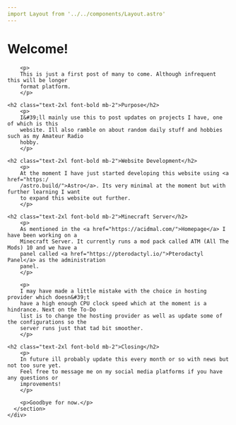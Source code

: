 ```yaml
---
import Layout from '../../components/Layout.astro'
---
```


<Layout title="Blog | AcidMal">
  <div class="max-w-4xl mx-auto">
     <h1 class="text-4xl font-bold mb-8">﻿Welcome!</h1>
	<div class="grid gap-8">
	   <section class="bg-white dark:bg-gray-800 p-6 rounded-lg shadow-lg">

		<p>
		This is just a first post of many to come. Although infrequent this will be longer
		format platform.
		</p>

	<h2 class="text-2xl font-bold mb-2">Purpose</h2>
		<p>
		I&#39;ll mainly use this to post updates on projects I have, one of which is this
		website. Ill also ramble on about random daily stuff and hobbies such as my Amateur Radio
		hobby.
		</p>

	<h2 class="text-2xl font-bold mb-2">Website Development</h2>
		<p>
		At the moment I have just started developing this website using <a href="https:/
		/astro.build/">Astro</a>. Its very minimal at the moment but with further learning I want
		to expand this website out further.
		</p>

	<h2 class="text-2xl font-bold mb-2">Minecraft Server</h2>
		<p>
		As mentioned in the <a href="https://acidmal.com/">Homepage</a> I have been working on a
		Minecraft Server. It currently runs a mod pack called ATM (All The Mods) 10 and we have a
		panel called <a href="https://pterodactyl.io/">Pterodactyl Panel</a> as the administration
		panel.
		</p>

		<p>
		I may have made a little mistake with the choice in hosting provider which doesn&#39;t
		have a high enough CPU clock speed which at the moment is a hindrance. Next on the To-Do
		list is to change the hosting provider as well as update some of the configurations so the
		server runs just that tad bit smoother.
		</p>

	<h2 class="text-2xl font-bold mb-2">Closing</h2>
		<p>
		In future ill probably update this every month or so with news but not too sure yet.
		Feel free to message me on my social media platforms if you have any questions or
		improvements!
		</p>
		
		<p>Goodbye for now.</p>
      </section>
    </div>
  </div>
</Layout>

